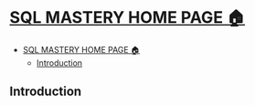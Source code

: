 # [SQL MASTERY HOME PAGE 🏠](../../README.md)

- [SQL MASTERY HOME PAGE 🏠](#sql-mastery-home-page-)
  - [Introduction](#introduction)

## Introduction
